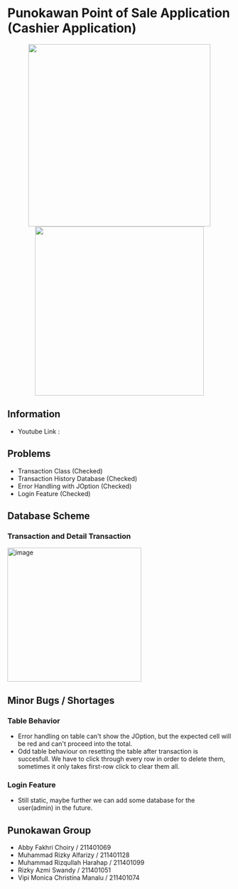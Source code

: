 # Punokawan Point of Sale Application (Cashier Application)
<div style="text-align:center">
    <img src="https://user-images.githubusercontent.com/86555486/234059392-53320fd1-6bc5-49ca-8630-a4dfbd7e869d.png" width="410" height="410">
    <img src="https://user-images.githubusercontent.com/86555486/234060496-8d0f7350-cc55-46f2-ac8c-72a5844edbd3.jpg" width="380" height="380">
</div>

## Information
- Youtube Link : 

## Problems
- Transaction Class (Checked)
- Transaction History Database (Checked)
- Error Handling with JOption (Checked)
- Login Feature (Checked)

## Database Scheme
### Transaction and Detail Transaction
<img width="301" alt="image" src="https://user-images.githubusercontent.com/98159404/233802884-c0c9f383-4805-4f47-ac38-2ce3d57e0250.png">

## Minor Bugs / Shortages
### Table Behavior
- Error handling on table can't show the JOption, but the expected cell will be red and can't proceed into the total.
- Odd table behaviour on resetting the table after transaction is succesfull. We have to click through every row in order to delete them, sometimes it only takes first-row click to clear them all.

### Login Feature
- Still static, maybe further we can add some database for the user(admin) in the future.

## Punokawan Group
- Abby Fakhri Choiry / 211401069
- Muhammad Rizky Alfarizy / 211401128
- Muhammad Rizqullah Harahap / 211401099
- Rizky Azmi Swandy / 211401051
- Vipi Monica Christina Manalu / 211401074

